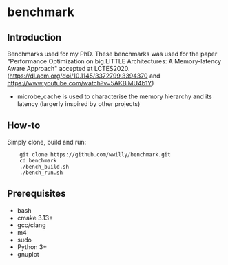 # benchmark

## Introduction

Benchmarks used for my PhD.
These benchmarks was used for the paper "Performance Optimization on big.LITTLE Architectures: A Memory-latency Aware Approach" accepted at LCTES2020.
(https://dl.acm.org/doi/10.1145/3372799.3394370 and https://www.youtube.com/watch?v=5AKBiMU4b1Y)

* microbe_cache is used to characterise the memory hierarchy and its latency (largerly inspired by other projects)

## How-to

Simply clone, build and run:

```
    git clone https://github.com/wwilly/benchmark.git
    cd benchmark
    ./bench_build.sh
    ./bench_run.sh
```

## Prerequisites
* bash
* cmake 3.13+
* gcc/clang
* m4
* sudo
* Python 3+
* gnuplot

